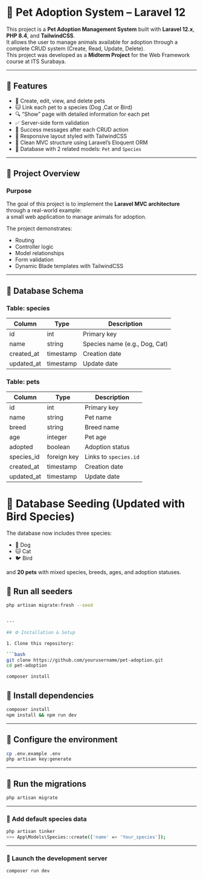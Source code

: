 # 🐾 Pet Adoption System – Laravel 12

This project is a **Pet Adoption Management System** built with **Laravel 12.x**, **PHP 8.4**, and **TailwindCSS**.  
It allows the user to manage animals available for adoption through a complete CRUD system (Create, Read, Update, Delete).  
This project was developed as a **Midterm Project** for the Web Framework course at ITS Surabaya.

---

## 🚀 Features

-   🐶 Create, edit, view, and delete pets
-   🐱 Link each pet to a species (Dog ,Cat or Bird)
-   🔍 “Show” page with detailed information for each pet
-   ✅ Server-side form validation
-   📨 Success messages after each CRUD action
-   🎨 Responsive layout styled with TailwindCSS
-   🧩 Clean MVC structure using Laravel’s Eloquent ORM
-   💾 Database with 2 related models: `Pet` and `Species`

---

## 🧠 Project Overview

### Purpose

The goal of this project is to implement the **Laravel MVC architecture** through a real-world example:  
a small web application to manage animals for adoption.

The project demonstrates:

-   Routing
-   Controller logic
-   Model relationships
-   Form validation
-   Dynamic Blade templates with TailwindCSS

---

## 🧱 Database Schema

### **Table: species**

| Column     | Type      | Description                   |
| ---------- | --------- | ----------------------------- |
| id         | int       | Primary key                   |
| name       | string    | Species name (e.g., Dog, Cat) |
| created_at | timestamp | Creation date                 |
| updated_at | timestamp | Update date                   |

### **Table: pets**

| Column     | Type        | Description           |
| ---------- | ----------- | --------------------- |
| id         | int         | Primary key           |
| name       | string      | Pet name              |
| breed      | string      | Breed name            |
| age        | integer     | Pet age               |
| adopted    | boolean     | Adoption status       |
| species_id | foreign key | Links to `species.id` |
| created_at | timestamp   | Creation date         |
| updated_at | timestamp   | Update date           |

# 🌱 Database Seeding (Updated with Bird Species)

The database now includes three species:

-   🐶 Dog
-   🐱 Cat
-   🐦 Bird

and **20 pets** with mixed species, breeds, ages, and adoption statuses.

## 🧩 Run all seeders

````bash
php artisan migrate:fresh --seed


---

## ⚙️ Installation & Setup

1. Clone this repository:

```bash
git clone https://github.com/yourusername/pet-adoption.git
cd pet-adoption

composer install
````

## 🧩 Install dependencies

```bash
composer install
npm install && npm run dev
```

---

## 🧰 Configure the environment

```bash
cp .env.example .env
php artisan key:generate
```

---

## 🧱 Run the migrations

```bash
php artisan migrate
```

---

### 🐶 Add default species data

```bash
php artisan tinker
>>> App\Models\Species::create(['name' => 'Your_species']);
```

---

### 🚀 Launch the development server

```bash
composer run dev
```
